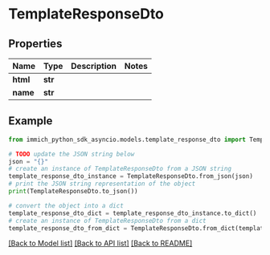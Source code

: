 # TemplateResponseDto


## Properties

Name | Type | Description | Notes
------------ | ------------- | ------------- | -------------
**html** | **str** |  | 
**name** | **str** |  | 

## Example

```python
from immich_python_sdk_asyncio.models.template_response_dto import TemplateResponseDto

# TODO update the JSON string below
json = "{}"
# create an instance of TemplateResponseDto from a JSON string
template_response_dto_instance = TemplateResponseDto.from_json(json)
# print the JSON string representation of the object
print(TemplateResponseDto.to_json())

# convert the object into a dict
template_response_dto_dict = template_response_dto_instance.to_dict()
# create an instance of TemplateResponseDto from a dict
template_response_dto_from_dict = TemplateResponseDto.from_dict(template_response_dto_dict)
```
[[Back to Model list]](../README.md#documentation-for-models) [[Back to API list]](../README.md#documentation-for-api-endpoints) [[Back to README]](../README.md)


